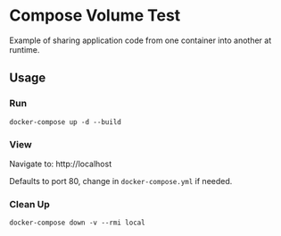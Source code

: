 # Compose Volume Test

Example of sharing application code from one container into another at runtime.

## Usage

### Run

```docker-compose up -d --build```

### View

Navigate to: http://localhost

Defaults to port 80, change in `docker-compose.yml` if needed.

### Clean Up

```docker-compose down -v --rmi local```
